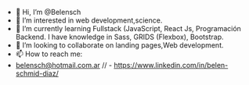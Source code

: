 - 👋 Hi, I’m @Belensch
- 👀 I’m interested in web development,science.
- 🌱 I’m currently learning Fullstack (JavaScript, React Js, Programación Backend. I have knowledge in Sass, GRIDS (Flexbox), Bootstrap. 
- 💞️ I’m looking to collaborate on landing pages,Web development.
- 📫 How to reach me:
-  belensch@hotmail.com.ar   //  -  https://www.linkedin.com/in/belen-schmid-diaz/

<!---
Belensch/Belensch is a ✨ special ✨ repository because its `README.md` (this file) appears on your GitHub profile.
You can click the Preview link to take a look at your changes.
--->
